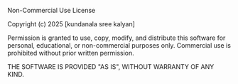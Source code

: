 Non-Commercial Use License

Copyright (c) 2025 [kundanala sree kalyan]

Permission is granted to use, copy, modify, and distribute this software for personal, educational, or non-commercial purposes only. Commercial use is prohibited without prior written permission.

THE SOFTWARE IS PROVIDED "AS IS", WITHOUT WARRANTY OF ANY KIND.
